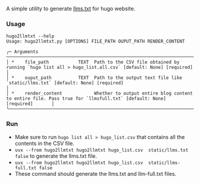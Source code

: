 A simple utility to generate [llms.txt](https://llmstxt.org/) for hugo website.

### Usage

```
hugo2llmtxt --help
Usage: hugo2llmtxt.py [OPTIONS] FILE_PATH OUPUT_PATH RENDER_CONTENT

╭─ Arguments ────────────────────────────────────────────────────────────────────────────────────────────────────────────────────────────────────────╮
│ *    file_path           TEXT  Path to the CSV file obtained by running `hugo list all > hugo_list.all.csv` [default: None] [required]             │
│ *    ouput_path          TEXT  Path to the output text file like `static/llms.txt` [default: None] [required]                                      │
│ *    render_content            Whether to output entire blog content to entire file. Pass true for `llmsfull.txt` [default: None] [required]       │
╰────────────────────────────────────────────────────────────────────────────────────────────────────────────────────────────────────────────────────
```
### Run

- Make sure to run `hugo list all > hugo_list.csv` that contains all the contents in the CSV file.
- `uvx --from hugo2llmtxt hugo2llmtxt hugo_list.csv  static/llms.txt false` to generate the llms.txt file.
- `uvx --from hugo2llmtxt hugo2llmtxt hugo_list.csv  static/llms-full.txt false`
- These command should generate the llms.txt and llm-full.txt files.
